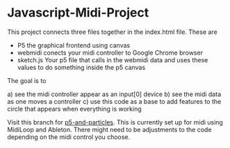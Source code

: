 # Javascript-Midi-Project

This project connects three files together in the index.html file. 
These are

* P5 the graphical frontend using canvas
* webmidi conects your midi controller to Google Chrome browser
* sketch.js Your p5 file that calls in the webmidi data and uses these values to do something inside the p5 canvas

The goal is to 

a) see the midi controller appear as an input[0] device
b) see the midi data as one moves a controller
c) use this code as a base to add features to the circle that appears when everything is working

Visit this branch for [p5-and-particles](https://github.com/EMC23/Javascript-Midi-Project-001/tree/p5-and-particles). This is currently set up for midi using MidiLoop and Ableton. There might need to be adjustments to the code depending on the midi control you choose.